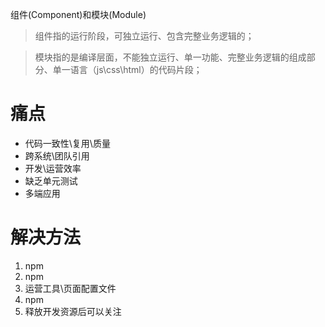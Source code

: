 组件(Component)和模块(Module)

> 组件指的运行阶段，可独立运行、包含完整业务逻辑的；

> 模块指的是编译层面，不能独立运行、单一功能、完整业务逻辑的组成部分、单一语言（js\css\html）的代码片段；

# 痛点
  * 代码一致性\复用\质量
  * 跨系统\团队引用
  * 开发\运营效率
  * 缺乏单元测试
  * 多端应用

# 解决方法
  1. npm
  1. npm
  1. 运营工具\页面配置文件
  1. npm
  1. 释放开发资源后可以关注